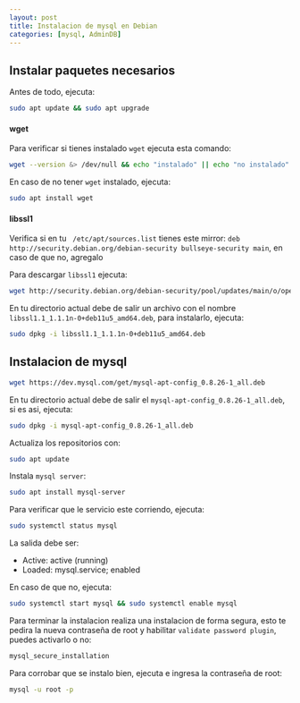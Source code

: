 ```yaml
---
layout: post
title: Instalacion de mysql en Debian
categories: [mysql, AdminDB]
---
```


## Instalar paquetes necesarios

Antes de todo, ejecuta:

```bash
sudo apt update && sudo apt upgrade
```

#### wget
Para verificar si tienes instalado ```wget``` ejecuta esta comando:

```bash
wget --version &> /dev/null && echo "instalado" || echo "no instalado"
```

En caso de no tener ```wget``` instalado, ejecuta:

```bash
sudo apt install wget
```

#### libssl1

Verifica si en tu ``` /etc/apt/sources.list``` tienes este mirror: ```deb http://security.debian.org/debian-security bullseye-security main```, en caso de que no, agregalo

Para descargar ```libssl1``` ejecuta:

```bash
wget http://security.debian.org/debian-security/pool/updates/main/o/openssl/libssl1.1_1.1.1n-0+deb11u5_amd64.deb
```

En tu directorio actual debe de salir un archivo con el nombre ```libssl1.1_1.1.1n-0+deb11u5_amd64.deb```, para instalarlo, ejecuta:

```bash
sudo dpkg -i libssl1.1_1.1.1n-0+deb11u5_amd64.deb
```

## Instalacion de mysql

```bash
wget https://dev.mysql.com/get/mysql-apt-config_0.8.26-1_all.deb
```

En tu directorio actual debe de salir el ```mysql-apt-config_0.8.26-1_all.deb```, si es asi, ejecuta:

```bash
sudo dpkg -i mysql-apt-config_0.8.26-1_all.deb
```

Actualiza los repositorios con:

```bash
sudo apt update
```

Instala ```mysql server```:

```bash
sudo apt install mysql-server
```

Para verificar que le servicio este corriendo, ejecuta:

```bash
sudo systemctl status mysql
```

La salida debe ser:

- Active: active (running)
- Loaded: mysql.service; enabled

En caso de que no, ejecuta:

```bash
sudo systemctl start mysql && sudo systemctl enable mysql
```

Para terminar la instalacion realiza una instalacion de forma segura, esto te pedira la nueva contraseña de root y habilitar ```validate password plugin```, puedes activarlo o no:

```bash
mysql_secure_installation
```

Para corrobar que se instalo bien, ejecuta e ingresa la contraseña de root:

```bash
mysql -u root -p
```

